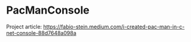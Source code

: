 # PacManConsole
Project article: https://fabio-stein.medium.com/i-created-pac-man-in-c-net-console-88d7648a098a

